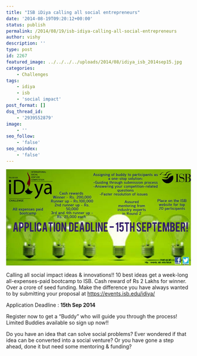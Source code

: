 ```yaml
---
title: "ISB iDiya calling all social entrepreneurs"
date: '2014-08-19T09:20:12+00:00'
status: publish
permalink: /2014/08/19/isb-idiya-calling-all-social-entrepreneurs
author: vishy
description: ''
type: post
id: 2267
featured_image: ../../../../uploads/2014/08/idiya_isb_2014sep15.jpg
categories:
    - Challenges
tags:
    - idiya
    - isb
    - 'social impact'
post_format: []
dsq_thread_id:
    - '2939552879'
image:
    - ''
seo_follow:
    - 'false'
seo_noindex:
    - 'false'
---
```

[![idiya_isb_2014sep15](../../../../uploads/2014/08/idiya_isb_2014sep15.jpg)](../../../../uploads/2014/08/idiya_isb_2014sep15.jpg)

Calling all social impact ideas &amp; innovations!! 10 best ideas get a week-long all-expenses-paid bootcamp to ISB. Cash reward of Rs 2 Lakhs for winner. Over a crore of seed funding. Make the difference you have always wanted to by submitting your proposal at <https://events.isb.edu/idiya/>

Application Deadline : **15th Sep 2014**

Register now to get a “Buddy” who will guide you through the process! Limited Buddies available so sign up now!!

Do you have an idea that can solve social problems? Ever wondered if that idea can be converted into a social venture? Or you have gone a step ahead, done it but need some mentoring &amp; funding?